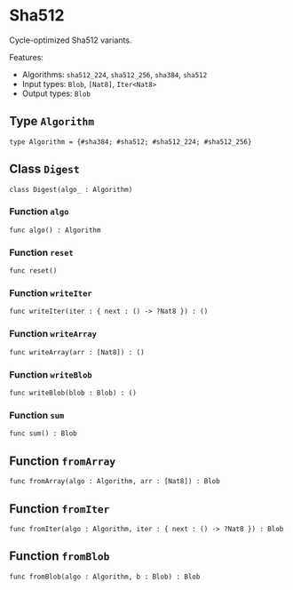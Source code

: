 # Sha512
Cycle-optimized Sha512 variants.

Features:

* Algorithms: `sha512_224`, `sha512_256`, `sha384`, `sha512`
* Input types: `Blob`, `[Nat8]`, `Iter<Nat8>`
* Output types: `Blob`

## Type `Algorithm`
``` motoko no-repl
type Algorithm = {#sha384; #sha512; #sha512_224; #sha512_256}
```


## Class `Digest`

``` motoko no-repl
class Digest(algo_ : Algorithm)
```


### Function `algo`
``` motoko no-repl
func algo() : Algorithm
```



### Function `reset`
``` motoko no-repl
func reset()
```



### Function `writeIter`
``` motoko no-repl
func writeIter(iter : { next : () -> ?Nat8 }) : ()
```



### Function `writeArray`
``` motoko no-repl
func writeArray(arr : [Nat8]) : ()
```



### Function `writeBlob`
``` motoko no-repl
func writeBlob(blob : Blob) : ()
```



### Function `sum`
``` motoko no-repl
func sum() : Blob
```


## Function `fromArray`
``` motoko no-repl
func fromArray(algo : Algorithm, arr : [Nat8]) : Blob
```


## Function `fromIter`
``` motoko no-repl
func fromIter(algo : Algorithm, iter : { next : () -> ?Nat8 }) : Blob
```


## Function `fromBlob`
``` motoko no-repl
func fromBlob(algo : Algorithm, b : Blob) : Blob
```

